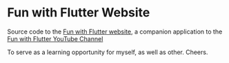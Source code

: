 # Fun with Flutter Website

Source code to the [Fun with Flutter website](https://funwith.app), a companion application to the [Fun with Flutter YouTube Channel](https://www.youtube.com/funwithflutter)

To serve as a learning opportunity for myself, as well as other. Cheers.
